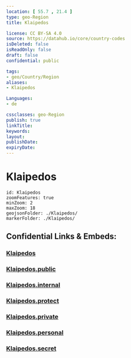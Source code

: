 ```yaml
---
location: [ 55.7 , 21.4 ] 
type: geo-Region
title: Klaipedos

license: CC BY-SA 4.0
source: https://datahub.io/core/country-codes
isDeleted: false
isReadOnly: false
draft: false
confidential: public

tags:
- geo/Country/Region
aliases:
- Klaipedos

Languages:
- de

cssclasses: geo-Region
publish: true
linkTitle: 
keywords: 
layout: 
publishDate: 
expiryDate: 
---
```


# Klaipedos

```leaflet
id: Klaipedos
zoomFeatures: true 
minZoom: 2 
maxZoom: 18
geojsonFolder: ./Klaipedos/
markerFolder: ./Klaipedos/
```


## Confidential Links & Embeds: 

### [Klaipedos](/_Standards/Earth/Continent/Europe/Europe~North/Lithuania/Counties~Lithuania/Klaipedos.md) 

### [Klaipedos.public](/_public/Earth/Continent/Europe/Europe~North/Lithuania/Counties~Lithuania/Klaipedos.public.md) 

### [Klaipedos.internal](/_internal/Earth/Continent/Europe/Europe~North/Lithuania/Counties~Lithuania/Klaipedos.internal.md) 

### [Klaipedos.protect](/_protect/Earth/Continent/Europe/Europe~North/Lithuania/Counties~Lithuania/Klaipedos.protect.md) 

### [Klaipedos.private](/_private/Earth/Continent/Europe/Europe~North/Lithuania/Counties~Lithuania/Klaipedos.private.md) 

### [Klaipedos.personal](/_personal/Earth/Continent/Europe/Europe~North/Lithuania/Counties~Lithuania/Klaipedos.personal.md) 

### [Klaipedos.secret](/_secret/Earth/Continent/Europe/Europe~North/Lithuania/Counties~Lithuania/Klaipedos.secret.md)


